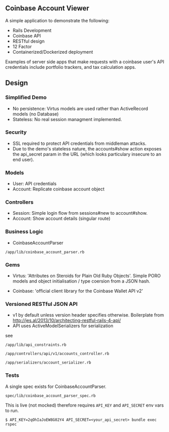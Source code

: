 ## Coinbase Account Viewer


A simple application to demonstrate the following:

- Rails Development
- Coinbase API
- RESTful design
- 12 Factor
- Containerized/Dockerized deployment

Examples of server side apps that make requests with a coinbase user's API credentials include portfolio trackers, and tax calculation apps. 

## Design

### Simplified Demo

- No persistence: Virtus models are used rather than ActiveRecord models (no Database)
- Stateless: No real session managment implemented.
 

### Security

- SSL required to protect API credentials from middleman attacks.
- Due to the demo's stateless nature, the accounts#show action exposes the api_secret param in the URL (which looks particulary insecure to an end user).

### Models

- User: API credentials
- Account: Replicate coinbase account object 

### Controllers

- Session: Simple login flow from sessions#new to account#show. 
- Account: Show account details (singular route)

### Business Logic

- CoinbaseAccountParser

`/app/lib/coinbase_account_parser.rb`

### Gems

- Virtus: 'Attributes on Steroids for Plain Old Ruby Objects'. Simple PORO models and object initialisation / type coersion from a JSON hash.

- Coinbase: 'official client library for the Coinbase Wallet API v2'

### Versioned RESTful JSON API

- v1 by default unless version header specifies otherwise. Boilerplate from http://jes.al/2013/10/architecting-restful-rails-4-api/
- API uses ActiveModelSerializers for serialization

see

`/app/lib/api_constraints.rb`

`/app/controllers/api/v1/accounts_controller.rb`

`/app/serializers/account_serializer.rb`


### Tests

A single spec exists for CoinbaseAccountParser.

`spec/lib/coinbase_account_parser_spec.rb`

This is live (not mocked) therefore requires `API_KEY` and `API_SECRET` env vars to run.

`$ API_KEY=2qOhIaJoEW8G02Y4 API_SECRET=<your_api_secret> bundle exec rspec`



